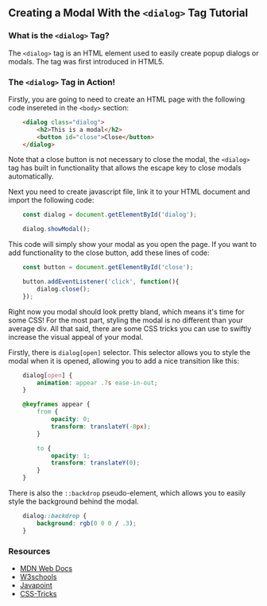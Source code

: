## Creating a Modal With the ```<dialog>``` Tag Tutorial

### What is the ```<dialog>``` Tag?

The ```<dialog>``` tag is an HTML element used to easily create popup dialogs or modals. The tag was first introduced in HTML5.

### The ```<dialog>``` Tag in Action!

Firstly, you are going to need to create an HTML page with the following code insereted in the ```<body>``` section:
```html
    <dialog class="dialog">
        <h2>This is a modal</h2>
        <button id="close">Close</button>
    </dialog>
```
Note that a close button is not necessary to close the modal, the ```<dialog>``` tag has built in functionality that allows the escape key to close modals automatically.

Next you need to create javascript file, link it to your HTML document and import the following code:
```javascript
    const dialog = document.getElementById('dialog');

    dialog.showModal();
```
This code will simply show your modal as you open the page. If you want to add functionality to the close button, add these lines of code:
```javascript
    const button = document.getElementById('close');

    button.addEventListener('click', function(){
        dialog.close();
    });
```

Right now you modal should look pretty bland, which means it's time for some CSS! For the most part, styling the modal is no different than your average div. All that said, there are some CSS tricks you can use to swiftly increase the visual appeal of your modal.

Firstly, there is ```dialog[open]``` selector. This selector allows you to style the modal when it is opened, allowing you to add a nice transition like this:
```css
    dialog[open] {
        animation: appear .7s ease-in-out;
    }

    @keyframes appear {
        from {
            opacity: 0;
            transform: translateY(-8px);
        }

        to {
            opacity: 1;
            transform: translateY(0);
        }
    }
```

There is also the ```::backdrop``` pseudo-element, which allows you to easily style the background behind the modal.
```css
    dialog::backdrop {
        background: rgb(0 0 0 / .3);
    }
```

### Resources
- [MDN Web Docs](https://developer.mozilla.org/en-US/docs/Web/HTML/Element/dialog)
- [W3schools](https://www.w3schools.com/tags/tag_dialog.asp)
- [Javapoint](https://www.javatpoint.com/html-dialog-tag)
- [CSS-Tricks](https://css-tricks.com/some-hands-on-with-the-html-dialog-element/s)